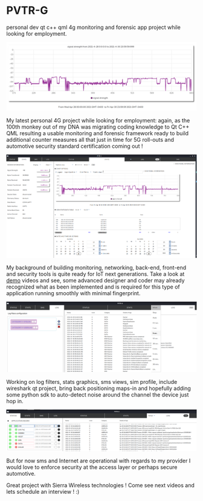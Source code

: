 # PVTR-G
personal dev qt c++ qml 4g monitoring and forensic app project while looking for employment.

![Image of PVTR-G](https://github.com/packetqc/PVTR-G/blob/master/pvtr-g.png)

My latest personal 4G project while looking for employment: again, as the 100th monkey out of my DNA was migrating coding knowledge to Qt C++ QML resulting a usable monitoring and forensic framework ready to build additional counter measures all that just in time for 5G roll-outs and automotive security standard certification coming out ! 

![Image of STATS](https://github.com/packetqc/PVTR-G/blob/master/pvtr-g-stats.png)

My background of building monitoring, networking, back-end, front-end and security tools is quite ready for IoT next generations. Take a look at [demo](https://github.com/packetqc/PVTR-G/blob/master/pvtr-g.mp4) videos and see, some advanced designer and coder may already recognized what as been implemented and is required for this type of application running smoothly with minimal fingerprint. 

![Image of LOGS](https://github.com/packetqc/PVTR-G/blob/master/pvtr-g-logs.png)

Working on log filters, stats graphics, sms views, sim profile, include wireshark qt project, bring back positioning maps-in  and hopefully adding some python sdk to auto-detect noise around the channel the device just hop in. 

![Image of MON-LOG](https://github.com/packetqc/PVTR-G/blob/master/pvtr-g-log-mon.png)

But for now sms and Internet are operational with regards to my provider I would love to enforce security at the access layer or perhaps secure automotive. 

Great project with Sierra Wireless technologies ! Come see next videos and lets schedule an interview ! :)

